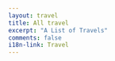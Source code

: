 ```yaml
---
layout: travel
title: All travel
excerpt: "A List of Travels"
comments: false
i18n-link: Travel
---    
```

